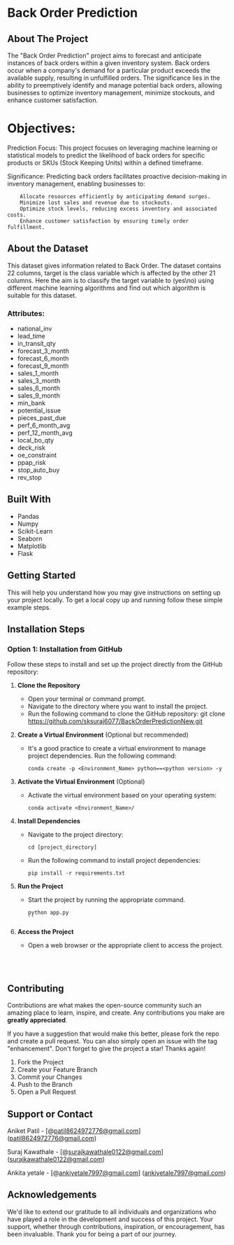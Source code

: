 # Back Order Prediction




## About The Project 

The "Back Order Prediction" project aims to forecast and anticipate instances of back orders within a given inventory system. Back orders occur when a company's demand for a particular product exceeds the available supply, resulting in unfulfilled orders. The significance lies in the ability to preemptively identify and manage potential back orders, allowing businesses to optimize inventory management, minimize stockouts, and enhance customer satisfaction.


# Objectives:

Prediction Focus: 
    This project focuses on leveraging machine learning or statistical models to predict the likelihood of back orders for specific products or SKUs (Stock Keeping Units) within a defined timeframe.

Significance: 
    Predicting back orders facilitates proactive decision-making in inventory management, enabling businesses to:

        Allocate resources efficiently by anticipating demand surges.
        Minimize lost sales and revenue due to stockouts.
        Optimize stock levels, reducing excess inventory and associated costs.
        Enhance customer satisfaction by ensuring timely order fulfillment.

## About the Dataset

This dataset gives information related to Back Order. The dataset contains 22 columns, target is the class variable which is affected by the other 21 columns. Here the aim is to classify the target variable to (yes\no) using different machine learning algorithms and find out which algorithm is suitable for this dataset.
<br><be>

<h3>Attributes:</h3>

 - national_inv
 - lead_time
 - in_transit_qty
 - forecast_3_month
 - forecast_6_month
 - forecast_9_month
 - sales_1_month
 - sales_3_month
 - sales_6_month
 - sales_9_month
 - min_bank
 - potential_issue
 - pieces_past_due
 - perf_6_month_avg
 - perf_12_month_avg
 - local_bo_qty
 - deck_risk
 - oe_constraint
 - ppap_risk
 - stop_auto_buy
 - rev_stop

## Built With

 - Pandas
 - Numpy
 - Scikit-Learn
 - Seaborn
 - Matplotlib
 - Flask

## Getting Started

This will help you understand how you may give instructions on setting up your project locally.
To get a local copy up and running follow these simple example steps.

## Installation Steps

### Option 1: Installation from GitHub

Follow these steps to install and set up the project directly from the GitHub repository:

1. **Clone the Repository**
   - Open your terminal or command prompt.
   - Navigate to the directory where you want to install the project.
   - Run the following command to clone the GitHub repository:
        git clone https://github.com/sksuraj6077/BackOrderPredictionNew.git

2. **Create a Virtual Environment** (Optional but recommended)
   - It's a good practice to create a virtual environment to manage project dependencies. Run the following command:
     ```
     conda create -p <Environment_Name> python==<python version> -y
     ```

3. **Activate the Virtual Environment** (Optional)
   - Activate the virtual environment based on your operating system:
       ```
       conda activate <Environment_Name>/
       ```

4. **Install Dependencies**
   - Navigate to the project directory:
     ```
     cd [project_directory]
     ```
   - Run the following command to install project dependencies:
     ```
     pip install -r requirements.txt
     ```

5. **Run the Project**
   - Start the project by running the appropriate command.
     ```
     python app.py
     ``

6. **Access the Project**
   - Open a web browser or the appropriate client to access the project.
  
<br><br>

## Contributing

Contributions are what makes the open-source community such an amazing place to learn, inspire, and create. Any contributions you make are **greatly appreciated**.

If you have a suggestion that would make this better, please fork the repo and create a pull request. You can also simply open an issue with the tag "enhancement".
Don't forget to give the project a star! Thanks again!

1. Fork the Project
2. Create your Feature Branch
3. Commit your Changes
4. Push to the Branch
5. Open a Pull Request


## Support or Contact

Aniket Patil - [@patil8624972776@gmail.com] (patil8624972776@gmail.com)

Suraj Kawathale - [@surajkawathale0122@gmail.com] (surajkawathale0122@gmail.com)

Ankita yetale - [@ankiyetale7997@gmail.com] (ankiyetale7997@gmail.com)


## Acknowledgements

We'd like to extend our gratitude to all individuals and organizations who have played a role in the development and success of this project. Your support, whether through contributions, inspiration, or encouragement, has been invaluable. Thank you for being a part of our journey.
